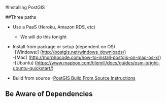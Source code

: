 #Installing PostGIS

##Three paths
* Use a PaaS (Heroku, Amazon RDS, etc)
  - We will do this tonight
  
* Install from package or setup (dependent on OS)<br>
 -[Windows:] (http://postgis.net/windows_downloads/)<br>
 -[Mac] (http://morphocode.com/how-to-install-postgis-on-mac-os-x/)<br>
 -[Ubuntu] (https://www.mapbox.com/tilemill/docs/guides/osm-bright-ubuntu-quickstart/)

* Build from source
 -[PostGIS Build From Source Instructions](http://trac.osgeo.org/postgis/wiki/UsersWikiInstall)


## Be Aware of Dependencies

